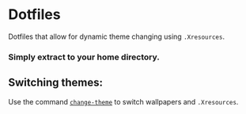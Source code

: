 # Dotfiles

Dotfiles that allow for dynamic theme changing using `.Xresources`.

### Simply extract to your home directory.

## Switching themes:
Use the command [`change-theme`](https://github.com/Ashe/dotfiles/tree/master/.scripts/change-theme) to switch wallpapers and `.Xresources`.
